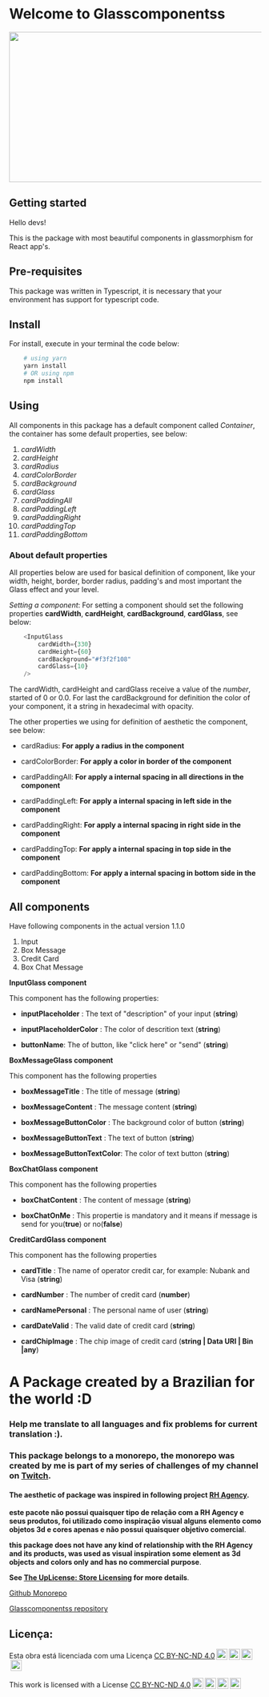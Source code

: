 # Welcome to Glasscomponentss
<img src="https://github.com/PedroGuilhermeFariaDuarte/ONEDEV/blob/main/examples/glass.png" width="650" height="300"/>

## Getting started

Hello devs!

This is the package with most beautiful components in glassmorphism for React app's.

## Pre-requisites

This package was written in Typescript, it is necessary that your environment has support for typescript code.


## Install

For install, execute in your terminal the code below:

```bash
    # using yarn
    yarn install
    # OR using npm
    npm install
```

## Using

All components in this package has a default component called *Container*, the container has some default properties, see below:

1. *cardWidth*
2. *cardHeight*
3. *cardRadius*
4. *cardColorBorder*
5. *cardBackground*
6. *cardGlass*
7. *cardPaddingAll*
8. *cardPaddingLeft*
9. *cardPaddingRight*
10. *cardPaddingTop*
11. *cardPaddingBottom*

### About default properties

All properties below are used for basical definition of component, like your width, height, border, border radius, padding's and most important the Glass effect and your level.

*Setting a component*: For setting a component should set the following properties **cardWidth**, **cardHeight**, **cardBackground**, **cardGlass**,  see below:

```js
    <InputGlass
        cardWidth={330}
        cardHeight={60}
        cardBackground="#f3f2f108"
        cardGlass={10}
    />
```

The cardWidth, cardHeight and cardGlass
receive a value of the *number*, started of 0 or 0.0. For last the cardBackground for definition the color of your component, it a string in hexadecimal with opacity.

The other properties we using for definition of aesthetic the component, see below:

- cardRadius: **For apply a radius in the component**

- cardColorBorder: **For apply a color in border of the component**

- cardPaddingAll: **For apply a internal spacing in all directions in the component**

- cardPaddingLeft: **For apply a internal spacing in left side in the component**
- cardPaddingRight: **For apply a internal spacing in right side in the component**

- cardPaddingTop: **For apply a internal spacing in top side in the component**

- cardPaddingBottom: **For apply a internal spacing in bottom side in the component**

## All components

Have following components in the actual version 1.1.0

1. Input
2. Box Message
3. Credit Card
4. Box Chat Message

**InputGlass component**

This component has the following properties:

- **inputPlaceholder** : The text of "description" of your input (**string**)

- **inputPlaceholderColor** : The color of descrition text (**string**)

- **buttonName**: The of button, like "click here" or "send" (**string**)

**BoxMessageGlass component**

This component has the following properties

- **boxMessageTitle** : The title of message (**string**)

- **boxMessageContent** : The message content (**string**)

- **boxMessageButtonColor** : The background color of button (**string**)

- **boxMessageButtonText** : The text of button (**string**)

- **boxMessageButtonTextColor**: The color of text button (**string**)

**BoxChatGlass component**

This component has the following properties

- **boxChatContent** : The content of message (**string**)

- **boxChatOnMe** : This propertie is mandatory  and it means if message is send for you(**true**) or no(**false**)

**CreditCardGlass component**

This component has the following properties

- **cardTitle** : The name of operator credit car, for example: Nubank and Visa (**string**)

- **cardNumber** : The number of credit card (**number**)

- **cardNamePersonal** : The personal name of user (**string**)

- **cardDateValid** : The valid date of credit card (**string**)

- **cardChipImage** : The chip image of credit card (**string | Data URI | Bin |any**)

# A Package created by a Brazilian for the world :D

### Help me translate to all languages and fix problems for current translation :).

### This package belongs to a monorepo, the monorepo was created by me is part of my series of challenges of my channel on [Twitch](https://www.twitch.tv/onedev_).

#### The aesthetic of package was inspired in following project [RH Agency](https://www.uplabs.com/posts/glassmorphism-header-concept).

**este pacote não possui quaisquer tipo de relação com a RH Agency e seus produtos, foi utilizado como inspiração visual alguns elemento como objetos 3d e cores apenas e não possui quaisquer objetivo comercial**.


**this package does not have any kind of relationship with the RH Agency and its products, was used as visual inspiration some element as 3d objects and colors only and has no commercial purpose**.

**See [The UpLicense: Store Licensing](https://www.uplabs.com/premium/license) for more details**.

[Github Monorepo](https://github.com/PedroGuilhermeFariaDuarte/ONEDEV)

[Glasscomponentss repository](https://github.com/PedroGuilhermeFariaDuarte/ONEDEV/tree/main/packages/GlassComponent)

## Licença:
<p xmlns:dct="http://purl.org/dc/terms/" xmlns:cc="http://creativecommons.org/ns#" class="license-text">
Esta obra está licenciada com uma Licença
<a rel="license" href="https://creativecommons.org/licenses/by-nc-nd/4.0">CC BY-NC-ND 4.0<img style="height:22px!important;margin-left:3px;vertical-align:text-bottom;" src="https://mirrors.creativecommons.org/presskit/icons/cc.svg?ref=chooser-v1" /><img style="height:22px!important;margin-left:3px;vertical-align:text-bottom;" src="https://mirrors.creativecommons.org/presskit/icons/by.svg?ref=chooser-v1" /><img style="height:22px!important;margin-left:3px;vertical-align:text-bottom;" src="https://mirrors.creativecommons.org/presskit/icons/nc.svg?ref=chooser-v1" /><img style="height:22px!important;margin-left:3px;vertical-align:text-bottom;" src="https://mirrors.creativecommons.org/presskit/icons/nd.svg?ref=chooser-v1" /></a></p>
<p xmlns:dct="http://purl.org/dc/terms/" xmlns:cc="http://creativecommons.org/ns#" class="license-text">
This work is licensed with a License
<a rel="license" href="https://creativecommons.org/licenses/by-nc-nd/4.0">CC BY-NC-ND 4.0<img style="height:22px!important;margin-left:3px;vertical-align:text-bottom;" src="https://mirrors.creativecommons.org/presskit/icons/cc.svg?ref=chooser-v1" /><img style="height:22px!important;margin-left:3px;vertical-align:text-bottom;" src="https://mirrors.creativecommons.org/presskit/icons/by.svg?ref=chooser-v1" /><img style="height:22px!important;margin-left:3px;vertical-align:text-bottom;" src="https://mirrors.creativecommons.org/presskit/icons/nc.svg?ref=chooser-v1" /><img style="height:22px!important;margin-left:3px;vertical-align:text-bottom;" src="https://mirrors.creativecommons.org/presskit/icons/nd.svg?ref=chooser-v1" /></a></p>

